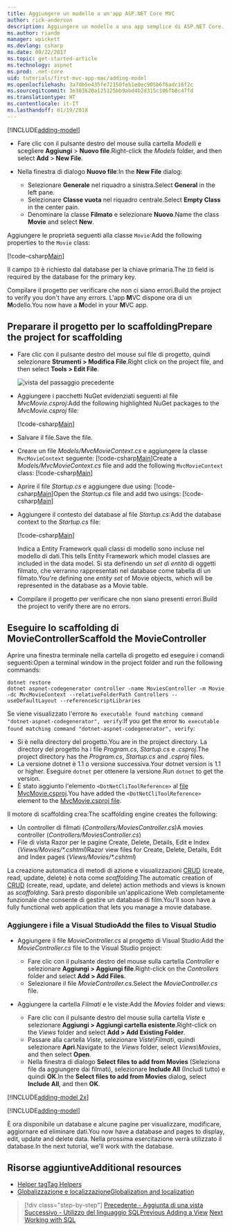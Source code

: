 ```yaml
---
title: Aggiungere un modello a un'app ASP.NET Core MVC
author: rick-anderson
description: Aggiungere un modello a una app semplice di ASP.NET Core.
ms.author: riande
manager: wpickett
ms.devlang: csharp
ms.date: 09/22/2017
ms.topic: get-started-article
ms.technology: aspnet
ms.prod: .net-core
uid: tutorials/first-mvc-app-mac/adding-model
ms.openlocfilehash: 3a7db5e435fe72150feb1e0ec905b6f6adc16f2c
ms.sourcegitcommit: 3e303620a125325bb9abd4b2d315c106fb8c47fd
ms.translationtype: HT
ms.contentlocale: it-IT
ms.lasthandoff: 01/19/2018
---
```

[!INCLUDE[adding-model](../../includes/mvc-intro/adding-model1.md)]

* <span data-ttu-id="c8ce6-103">Fare clic con il pulsante destro del mouse sulla cartella *Modelli* e scegliere **Aggiungi** > **Nuovo file**.</span><span class="sxs-lookup"><span data-stu-id="c8ce6-103">Right-click the *Models* folder, and then select **Add** > **New File**.</span></span> 
* <span data-ttu-id="c8ce6-104">Nella finestra di dialogo **Nuovo file**:</span><span class="sxs-lookup"><span data-stu-id="c8ce6-104">In the **New File** dialog:</span></span>

  * <span data-ttu-id="c8ce6-105">Selezionare **Generale** nel riquadro a sinistra.</span><span class="sxs-lookup"><span data-stu-id="c8ce6-105">Select **General** in the left pane.</span></span>
  * <span data-ttu-id="c8ce6-106">Selezionare **Classe vuota** nel riquadro centrale.</span><span class="sxs-lookup"><span data-stu-id="c8ce6-106">Select **Empty Class** in the center pain.</span></span>
  * <span data-ttu-id="c8ce6-107">Denominare la classe **Filmato** e selezionare **Nuovo**.</span><span class="sxs-lookup"><span data-stu-id="c8ce6-107">Name the class **Movie** and select **New**.</span></span>

<span data-ttu-id="c8ce6-108">Aggiungere le proprietà seguenti alla classe `Movie`:</span><span class="sxs-lookup"><span data-stu-id="c8ce6-108">Add the following properties to the `Movie` class:</span></span>

[!code-csharp[Main](../../tutorials/first-mvc-app/start-mvc/sample/MvcMovie/Models/MovieNoEF.cs?name=snippet_1)]

<span data-ttu-id="c8ce6-109">Il campo `ID` è richiesto dal database per la chiave primaria.</span><span class="sxs-lookup"><span data-stu-id="c8ce6-109">The `ID` field is required by the database for the primary key.</span></span>

<span data-ttu-id="c8ce6-110">Compilare il progetto per verificare che non ci siano errori.</span><span class="sxs-lookup"><span data-stu-id="c8ce6-110">Build the project to verify you don't have any errors.</span></span> <span data-ttu-id="c8ce6-111">L'app **M**VC dispone ora di un **M**odello.</span><span class="sxs-lookup"><span data-stu-id="c8ce6-111">You now have a **M**odel in your **M**VC app.</span></span>

## <a name="prepare-the-project-for-scaffolding"></a><span data-ttu-id="c8ce6-112">Preparare il progetto per lo scaffolding</span><span class="sxs-lookup"><span data-stu-id="c8ce6-112">Prepare the project for scaffolding</span></span>

- <span data-ttu-id="c8ce6-113">Fare clic con il pulsante destro del mouse sul file di progetto, quindi selezionare **Strumenti > Modifica File**.</span><span class="sxs-lookup"><span data-stu-id="c8ce6-113">Right click on the project file, and then select **Tools > Edit File**.</span></span>

  ![vista del passaggio precedente](adding-model/_static/1.png)

- <span data-ttu-id="c8ce6-115">Aggiungere i pacchetti NuGet evidenziati seguenti al file *MvcMovie.csproj*:</span><span class="sxs-lookup"><span data-stu-id="c8ce6-115">Add the following highlighted NuGet packages to the *MvcMovie.csproj* file:</span></span>
             
  [!code-csharp[Main](../first-mvc-app-xplat/start-mvc/sample/MvcMovie/MvcMovie.csproj?highlight=7,10)]

- <span data-ttu-id="c8ce6-116">Salvare il file.</span><span class="sxs-lookup"><span data-stu-id="c8ce6-116">Save the file.</span></span>

- <span data-ttu-id="c8ce6-117">Creare un file *Models/MvcMovieContext.cs* e aggiungere la classe `MvcMovieContext` seguente: [!code-csharp[Main](../../tutorials/first-mvc-app-xplat/start-mvc/sample/MvcMovie/Models/MvcMovieContext.cs)]</span><span class="sxs-lookup"><span data-stu-id="c8ce6-117">Create a *Models/MvcMovieContext.cs* file and add the following `MvcMovieContext` class:  [!code-csharp[Main](../../tutorials/first-mvc-app-xplat/start-mvc/sample/MvcMovie/Models/MvcMovieContext.cs)]</span></span>
   
- <span data-ttu-id="c8ce6-118">Aprire il file *Startup.cs* e aggiungere due using: [!code-csharp[Main](../../tutorials/first-mvc-app-xplat/start-mvc/sample/MvcMovie/Startup.cs?name=snippet1&highlight=1,2)]</span><span class="sxs-lookup"><span data-stu-id="c8ce6-118">Open the *Startup.cs* file and add two usings:  [!code-csharp[Main](../../tutorials/first-mvc-app-xplat/start-mvc/sample/MvcMovie/Startup.cs?name=snippet1&highlight=1,2)]</span></span>

- <span data-ttu-id="c8ce6-119">Aggiungere il contesto del database al file *Startup.cs*:</span><span class="sxs-lookup"><span data-stu-id="c8ce6-119">Add the database context to the *Startup.cs* file:</span></span>

   [!code-csharp[Main](../../tutorials/first-mvc-app-xplat/start-mvc/sample/MvcMovie/Startup.cs?name=snippet2&highlight=6-7)]

  <span data-ttu-id="c8ce6-120">Indica a Entity Framework quali classi di modello sono incluse nel modello di dati.</span><span class="sxs-lookup"><span data-stu-id="c8ce6-120">This tells Entity Framework which model classes are included in the data model.</span></span> <span data-ttu-id="c8ce6-121">Si sta definendo un *set di entità* di oggetti filmato, che verranno rappresentati nel database come tabella di un filmato.</span><span class="sxs-lookup"><span data-stu-id="c8ce6-121">You're defining one *entity set* of Movie objects, which will be represented in the database as a Movie table.</span></span>

- <span data-ttu-id="c8ce6-122">Compilare il progetto per verificare che non siano presenti errori.</span><span class="sxs-lookup"><span data-stu-id="c8ce6-122">Build the project to verify there are no errors.</span></span>

## <a name="scaffold-the-moviecontroller"></a><span data-ttu-id="c8ce6-123">Eseguire lo scaffolding di MovieController</span><span class="sxs-lookup"><span data-stu-id="c8ce6-123">Scaffold the MovieController</span></span>

<span data-ttu-id="c8ce6-124">Aprire una finestra terminale nella cartella di progetto ed eseguire i comandi seguenti:</span><span class="sxs-lookup"><span data-stu-id="c8ce6-124">Open a terminal window in the project folder and run the following commands:</span></span>

```
dotnet restore
dotnet aspnet-codegenerator controller -name MoviesController -m Movie -dc MvcMovieContext --relativeFolderPath Controllers --useDefaultLayout --referenceScriptLibraries 
```
<span data-ttu-id="c8ce6-125">Se viene visualizzato l'errore `No executable found matching command "dotnet-aspnet-codegenerator", verify`:</span><span class="sxs-lookup"><span data-stu-id="c8ce6-125">If you get the error `No executable found matching command "dotnet-aspnet-codegenerator", verify`:</span></span>

 * <span data-ttu-id="c8ce6-126">Si è nella directory del progetto.</span><span class="sxs-lookup"><span data-stu-id="c8ce6-126">You are in the project directory.</span></span> <span data-ttu-id="c8ce6-127">La directory del progetto ha i file *Program.cs*, *Startup.cs* e *.csproj*.</span><span class="sxs-lookup"><span data-stu-id="c8ce6-127">The project directory has the *Program.cs*, *Startup.cs* and *.csproj* files.</span></span>
 * <span data-ttu-id="c8ce6-128">La versione dotnet è 1.1 o versione successiva.</span><span class="sxs-lookup"><span data-stu-id="c8ce6-128">Your dotnet version is 1.1 or higher.</span></span> <span data-ttu-id="c8ce6-129">Eseguire `dotnet` per ottenere la versione.</span><span class="sxs-lookup"><span data-stu-id="c8ce6-129">Run `dotnet` to get the version.</span></span>
 * <span data-ttu-id="c8ce6-130">È stato aggiunto l'elemento `<DotNetCliToolReference>` al [file MvcMovie.csproj](#prepare-the-project-for-scaffolding).</span><span class="sxs-lookup"><span data-stu-id="c8ce6-130">You have added the `<DotNetCliToolReference>` element to the [MvcMovie.csproj file](#prepare-the-project-for-scaffolding).</span></span>
 
<!--
> [!NOTE]
> If you get an error when the scaffolding command runs, see [issue 444 in the scaffolding repository](https://github.com/aspnet/scaffolding/issues/444) for a workaround.
-->

<span data-ttu-id="c8ce6-131">Il motore di scaffolding crea:</span><span class="sxs-lookup"><span data-stu-id="c8ce6-131">The scaffolding engine creates the following:</span></span>

* <span data-ttu-id="c8ce6-132">Un controller di filmati (*Controllers/MoviesController.cs*)</span><span class="sxs-lookup"><span data-stu-id="c8ce6-132">A movies controller (*Controllers/MoviesController.cs*)</span></span>
* <span data-ttu-id="c8ce6-133">File di vista Razor per le pagine Create, Delete, Details, Edit e Index (*Views/Movies/\*.cshtml*)</span><span class="sxs-lookup"><span data-stu-id="c8ce6-133">Razor view files for Create, Delete, Details, Edit and Index pages (*Views/Movies/\*.cshtml*)</span></span>

<span data-ttu-id="c8ce6-134">La creazione automatica di metodi di azione e visualizzazioni [CRUD](https://wikipedia.org/wiki/Create,_read,_update_and_delete) (create, read, update, delete) è nota come *scaffolding*.</span><span class="sxs-lookup"><span data-stu-id="c8ce6-134">The automatic creation of [CRUD](https://wikipedia.org/wiki/Create,_read,_update_and_delete) (create, read, update, and delete) action methods and views is known as *scaffolding*.</span></span> <span data-ttu-id="c8ce6-135">Sarà presto disponibile un'applicazione Web completamente funzionale che consente di gestire un database di film.</span><span class="sxs-lookup"><span data-stu-id="c8ce6-135">You'll soon have a fully functional web application that lets you manage a movie database.</span></span>

### <a name="add-the-files-to-visual-studio"></a><span data-ttu-id="c8ce6-136">Aggiungere i file a Visual Studio</span><span class="sxs-lookup"><span data-stu-id="c8ce6-136">Add the files to Visual Studio</span></span>

* <span data-ttu-id="c8ce6-137">Aggiungere il file *MovieController.cs* al progetto di Visual Studio:</span><span class="sxs-lookup"><span data-stu-id="c8ce6-137">Add the *MovieController.cs* file to the Visual Studio project:</span></span>

  * <span data-ttu-id="c8ce6-138">Fare clic con il pulsante destro del mouse sulla cartella *Controller* e selezionare **Aggiungi > Aggiungi file**.</span><span class="sxs-lookup"><span data-stu-id="c8ce6-138">Right-click on the *Controllers* folder and select **Add > Add Files**.</span></span>
  * <span data-ttu-id="c8ce6-139">Selezionare il file *MovieController.cs*.</span><span class="sxs-lookup"><span data-stu-id="c8ce6-139">Select the *MovieController.cs* file.</span></span>

* <span data-ttu-id="c8ce6-140">Aggiungere la cartella *Filmati* e le viste:</span><span class="sxs-lookup"><span data-stu-id="c8ce6-140">Add the *Movies* folder and views:</span></span>

  * <span data-ttu-id="c8ce6-141">Fare clic con il pulsante destro del mouse sulla cartella *Viste* e selezionare **Aggiungi > Aggiungi cartella esistente**.</span><span class="sxs-lookup"><span data-stu-id="c8ce6-141">Right-click on the *Views* folder and select **Add > Add Existing Folder**.</span></span>
  * <span data-ttu-id="c8ce6-142">Passare alla cartella *Viste*, selezionare *Viste\Filmati*, quindi selezionare **Apri**.</span><span class="sxs-lookup"><span data-stu-id="c8ce6-142">Navigate to the *Views* folder, select *Views\Movies*, and then select **Open**.</span></span>
  * <span data-ttu-id="c8ce6-143">Nella finestra di dialogo **Select files to add from Movies** (Seleziona file da aggiungere dai filmati), selezionare **Include All** (Includi tutto) e quindi **OK**.</span><span class="sxs-lookup"><span data-stu-id="c8ce6-143">In the **Select files to add from Movies** dialog, select **Include All**, and then **OK**.</span></span>

[!INCLUDE[adding-model 2x](../../includes/mvc-intro/adding-model2xp.md)]

[!INCLUDE[adding-model](../../includes/mvc-intro/adding-model3.md)]

<span data-ttu-id="c8ce6-144">È ora disponibile un database e alcune pagine per visualizzare, modificare, aggiornare ed eliminare dati.</span><span class="sxs-lookup"><span data-stu-id="c8ce6-144">You now have a database and pages to display, edit, update and delete data.</span></span> <span data-ttu-id="c8ce6-145">Nella prossima esercitazione verrà utilizzato il database.</span><span class="sxs-lookup"><span data-stu-id="c8ce6-145">In the next tutorial, we'll work with the database.</span></span>

## <a name="additional-resources"></a><span data-ttu-id="c8ce6-146">Risorse aggiuntive</span><span class="sxs-lookup"><span data-stu-id="c8ce6-146">Additional resources</span></span>

* [<span data-ttu-id="c8ce6-147">Helper tag</span><span class="sxs-lookup"><span data-stu-id="c8ce6-147">Tag Helpers</span></span>](xref:mvc/views/tag-helpers/intro)
* [<span data-ttu-id="c8ce6-148">Globalizzazione e localizzazione</span><span class="sxs-lookup"><span data-stu-id="c8ce6-148">Globalization and localization</span></span>](xref:fundamentals/localization)

>[!div class="step-by-step"]
<span data-ttu-id="c8ce6-149">[Precedente - Aggiunta di una vista](adding-view.md)
[Successivo - Utilizzo del linguaggio SQL](working-with-sql.md)</span><span class="sxs-lookup"><span data-stu-id="c8ce6-149">[Previous Adding a View](adding-view.md)
[Next Working with SQL](working-with-sql.md)</span></span>  
